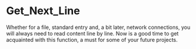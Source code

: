 # Get_Next_Line
Whether for a file, standard entry and, a bit later, network connections, you will always need to read content line by line. Now is a good time to get acquainted with this function, a must for some of your future projects.

